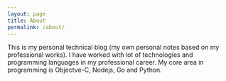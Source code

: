 ```yaml
---
layout: page
title: About
permalink: /about/
---
```


This is my personal technical blog (my own personal notes based on my professional works). I have worked with lot of technologies and programming languages in my professional career. My core area in programming is Objectve-C, Nodejs, Go and Python.  


